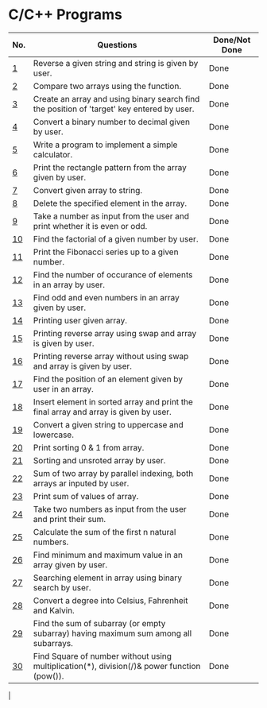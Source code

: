# C/C++ Programs 

| No.  	| Questions                                                                                    	                                         |Done/Not Done|
| ------| -------------------------------------------------------------------------------------------------------------------------------------- | ---------- |
| [1](string_reverse_by_user.cpp)            | Reverse a given string and string is given by user.                                               | Done        |
| [2](array_compare.cpp)                     | Compare two arrays using the function.                                                            | Done        |
| [3](binary_search_using_array_by_user.cpp) | Create an array and using binary search find the position of 'target' key entered by user.        | Done        |
| [4](binary_to_decimal.cpp)                 | Convert a binary number to decimal given by user.                                                 | Done        |
| [5](calculator.cpp)                        | Write a program to implement a simple calculator.                                                 | Done        |
| [6](rectanglePatternArray.cpp)             | Print the rectangle pattern from the array given by user.                                         | Done        |
| [7](convertArrayToStirings.cpp)            | Convert given array to string.                                                                    | Done        |
| [8](deleteElementsInArray.cpp)             | Delete the specified element in the array.                                                        | Done        |
| [9](even-oddNum.cpp)                    	 | Take a number as input from the user and print whether it is even or odd. 	                       | Done        |
| [10](factorial_of_a_number.cpp)         	 | Find the factorial of a given number by user.                                                     | Done        |
| [11](fibbonnaci.cpp)                       | Print the Fibonacci series up to a given number.                                                  | Done        |
| [12](noOfOccuranceInArray.cpp)             | Find the number of occurance of elements in an array by user.                                     | Done        |
| [13](evenOddArray.cpp)                     | Find odd and even numbers in an array given by user.                                              | Done        |
| [14](printingArray.cpp)                    | Printing user given array.                                                                        | Done        |
| [15](reverseArray.cpp)                     | Printing reverse array using swap and array is given by user.                                     | Done        |
| [16](reverseArrayWithoutSwap.cpp)          | Printing reverse array without using swap and array is given by user.                             | Done        |
| [17](searchingInArray.cpp)                 | Find the position of an element given by user in an array.                                        | Done        |
| [18](sortArrayInsert.cpp)                  | Insert element in sorted array and print the final array and array is given by user.              | Done        |
| [19](uppercaseLowercase.cpp)               | Convert a given string to uppercase and lowercase.                                                | Done        |
| [20](sorting1and0.cpp)                     | Print sorting 0 & 1 from array.                                                                   | Done        |
| [21](sorting_array.cpp)                    | Sorting and unsroted array by user.                                                               | Done        |
| [22](sumOf2Array.cpp)                      | Sum of two array by parallel indexing, both arrays ar inputed by user.                            | Done        |
| [23](sumOfArray.cpp)                       | Print sum of values of array.                                                                     | Done        |
| [24](sum_by_user_input.cpp)   	           | Take two numbers as input from the user and print their sum.              	                       | Done        |
| [25](sum_of_n_numbers.cpp)                 | Calculate the sum of the first n natural numbers.                                                 | Done        |
| [26](min_max_num_in_array.cpp)             | Find minimum and maximum value in an array given by user.                                         | Done        |
| [27](searchingElementPosition.cpp)         | Searching element in array using binary search by user.                                           | Done        |
| [28](convertDegrees.cpp)                   | Convert a degree into Celsius, Fahrenheit and Kalvin.                                             | Done        |
| [29](kadane_algoritham.cpp)                | Find the sum of subarray (or empty subarray) having maximum sum among all subarrays.              | Done        |
| [30](square._without_using_operators.cpp)  | Find Square of number without using multiplication(*), division(/)& power function (pow()).       | Done        |
|
